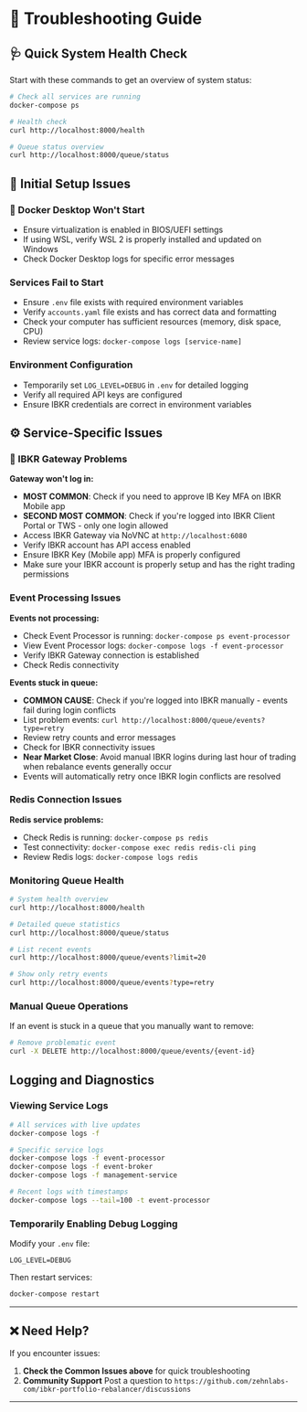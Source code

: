 # 🔧 Troubleshooting Guide

## 🩺 Quick System Health Check

Start with these commands to get an overview of system status:

```bash
# Check all services are running
docker-compose ps

# Health check
curl http://localhost:8000/health

# Queue status overview
curl http://localhost:8000/queue/status
```

## 🚀 Initial Setup Issues

### 🐳 Docker Desktop Won't Start
- Ensure virtualization is enabled in BIOS/UEFI settings
- If using WSL, verify WSL 2 is properly installed and updated on Windows
- Check Docker Desktop logs for specific error messages

### Services Fail to Start
- Ensure `.env` file exists with required environment variables
- Verify `accounts.yaml` file exists and has correct data and formatting  
- Check your computer has sufficient resources (memory, disk space, CPU)
- Review service logs: `docker-compose logs [service-name]`

### Environment Configuration
- Temporarily set `LOG_LEVEL=DEBUG` in `.env` for detailed logging
- Verify all required API keys are configured
- Ensure IBKR credentials are correct in environment variables

## ⚙️ Service-Specific Issues

### 🏦 IBKR Gateway Problems

**Gateway won't log in:**
- **MOST COMMON**: Check if you need to approve IB Key MFA on IBKR Mobile app
- **SECOND MOST COMMON**: Check if you're logged into IBKR Client Portal or TWS - only one login allowed
- Access IBKR Gateway via NoVNC at `http://localhost:6080` 
- Verify IBKR account has API access enabled
- Ensure IBKR Key (Mobile app) MFA is properly configured
- Make sure your IBKR account is properly setup and has the right trading permissions

### Event Processing Issues

**Events not processing:**
- Check Event Processor is running: `docker-compose ps event-processor`
- View Event Processor logs: `docker-compose logs -f event-processor` 
- Verify IBKR Gateway connection is established
- Check Redis connectivity

**Events stuck in queue:**
- **COMMON CAUSE**: Check if you're logged into IBKR manually - events fail during login conflicts
- List problem events: `curl http://localhost:8000/queue/events?type=retry`
- Review retry counts and error messages
- Check for IBKR connectivity issues
- **Near Market Close**: Avoid manual IBKR logins during last hour of trading when rebalance events generally occur
- Events will automatically retry once IBKR login conflicts are resolved

### Redis Connection Issues

**Redis service problems:**
- Check Redis is running: `docker-compose ps redis`
- Test connectivity: `docker-compose exec redis redis-cli ping`
- Review Redis logs: `docker-compose logs redis`


### Monitoring Queue Health

```bash
# System health overview
curl http://localhost:8000/health

# Detailed queue statistics
curl http://localhost:8000/queue/status

# List recent events
curl http://localhost:8000/queue/events?limit=20

# Show only retry events
curl http://localhost:8000/queue/events?type=retry
```

### Manual Queue Operations
If an event is stuck in a queue that you manually want to remove:

```bash
# Remove problematic event
curl -X DELETE http://localhost:8000/queue/events/{event-id}
```

## Logging and Diagnostics

### Viewing Service Logs

```bash
# All services with live updates
docker-compose logs -f

# Specific service logs
docker-compose logs -f event-processor
docker-compose logs -f event-broker
docker-compose logs -f management-service

# Recent logs with timestamps  
docker-compose logs --tail=100 -t event-processor
```

### Temporarily Enabling Debug Logging

Modify your `.env` file:
```
LOG_LEVEL=DEBUG
```

Then restart services:
```bash
docker-compose restart
```

---

## ❌ Need Help?

If you encounter issues:

1. **Check the Common Issues above** for quick troubleshooting
2. **Community Support** Post a question to `https://github.com/zehnlabs-com/ibkr-portfolio-rebalancer/discussions`

---


